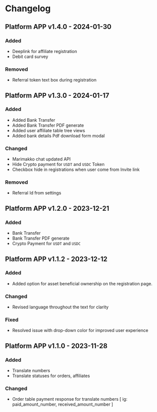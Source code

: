 # Changelog

## Platform APP v1.4.0 - 2024-01-30

### Added

- Deeplink for affiliate registration
- Debit card survey

### Removed

- Referral token text box during registration

## Platform APP v1.3.0 - 2024-01-17

### Added

- Added Bank Transfer
- Added Bank Transfer PDF generate
- Added user affiliate table tree views
- Added bank details Pdf download form modal

### Changed

- Marimakko chat updated API
- Hide Crypto payment for `USDT` and `USDC` Token
- Checkbox hide in registrations when user come from Invite link

### Removed

- Referral Id from settings

## Platform APP v1.2.0 - 2023-12-21

### Added

- Bank Transfer
- Bank Transfer PDF generate
- Crypto Payment for `USDT` and `USDC`

## Platform APP v1.1.2 - 2023-12-12

### Added

- Added option for asset beneficial ownership on the registration page.

### Changed

- Revised language throughout the text for clarity

### Fixed

- Resolved issue with drop-down color for improved user experience

## Platform APP v1.1.0 - 2023-11-28

### Added

- Translate numbers
- Translate statuses for orders, affiliates

### Changed

- Order table payment response for translate numbers [ ig: paid_amount_number, received_amount_number ]
